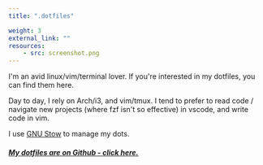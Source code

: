 ```yaml
---
title: ".dotfiles" 

weight: 3 
external_link: "" 
resources:
    - src: screenshot.png
---
```


I'm an avid linux/vim/terminal lover. If you're interested in my dotfiles, you can find them here.

Day to day, I rely on Arch/i3, and vim/tmux. I tend to prefer to read code / navigate new projects (where fzf isn't so effective) in vscode, and write code in vim.

I use [GNU Stow](https://www.gnu.org/software/stow/) to manage my dots.


##### [My dotfiles are on Github - click here.](https://github.com/ElliotAlexander/.dotfiles)
